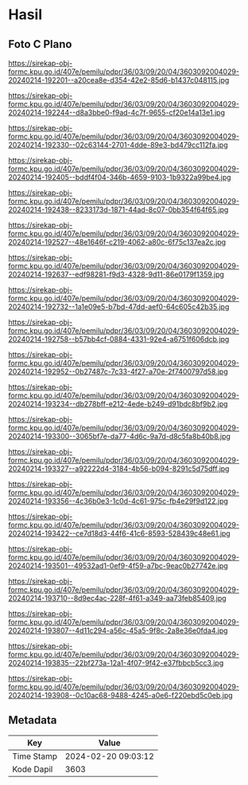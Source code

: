 # Hasil

## Foto C Plano

https://sirekap-obj-formc.kpu.go.id/407e/pemilu/pdpr/36/03/09/20/04/3603092004029-20240214-192201--a20cea8e-d354-42e2-85d6-b1437c048115.jpg

https://sirekap-obj-formc.kpu.go.id/407e/pemilu/pdpr/36/03/09/20/04/3603092004029-20240214-192244--d8a3bbe0-f9ad-4c7f-9655-cf20e14a13e1.jpg

https://sirekap-obj-formc.kpu.go.id/407e/pemilu/pdpr/36/03/09/20/04/3603092004029-20240214-192330--02c63144-2701-4dde-89e3-bd479cc112fa.jpg

https://sirekap-obj-formc.kpu.go.id/407e/pemilu/pdpr/36/03/09/20/04/3603092004029-20240214-192405--bddf4f04-346b-4659-9103-1b9322a99be4.jpg

https://sirekap-obj-formc.kpu.go.id/407e/pemilu/pdpr/36/03/09/20/04/3603092004029-20240214-192438--8233173d-1871-44ad-8c07-0bb354f64f65.jpg

https://sirekap-obj-formc.kpu.go.id/407e/pemilu/pdpr/36/03/09/20/04/3603092004029-20240214-192527--48e1646f-c219-4062-a80c-6f75c137ea2c.jpg

https://sirekap-obj-formc.kpu.go.id/407e/pemilu/pdpr/36/03/09/20/04/3603092004029-20240214-192637--edf98281-f9d3-4328-9d11-86e0179f1359.jpg

https://sirekap-obj-formc.kpu.go.id/407e/pemilu/pdpr/36/03/09/20/04/3603092004029-20240214-192732--1a1e09e5-b7bd-47dd-aef0-64c605c42b35.jpg

https://sirekap-obj-formc.kpu.go.id/407e/pemilu/pdpr/36/03/09/20/04/3603092004029-20240214-192758--b57bb4cf-0884-4331-92e4-a6751f606dcb.jpg

https://sirekap-obj-formc.kpu.go.id/407e/pemilu/pdpr/36/03/09/20/04/3603092004029-20240214-192952--0b27487c-7c33-4f27-a70e-2f7400797d58.jpg

https://sirekap-obj-formc.kpu.go.id/407e/pemilu/pdpr/36/03/09/20/04/3603092004029-20240214-193234--db278bff-e212-4ede-b249-d91bdc8bf9b2.jpg

https://sirekap-obj-formc.kpu.go.id/407e/pemilu/pdpr/36/03/09/20/04/3603092004029-20240214-193300--3065bf7e-da77-4d6c-9a7d-d8c5fa8b40b8.jpg

https://sirekap-obj-formc.kpu.go.id/407e/pemilu/pdpr/36/03/09/20/04/3603092004029-20240214-193327--a92222d4-3184-4b56-b094-8291c5d75dff.jpg

https://sirekap-obj-formc.kpu.go.id/407e/pemilu/pdpr/36/03/09/20/04/3603092004029-20240214-193356--4c36b0e3-1c0d-4c61-975c-fb4e29f9d122.jpg

https://sirekap-obj-formc.kpu.go.id/407e/pemilu/pdpr/36/03/09/20/04/3603092004029-20240214-193422--ce7d18d3-44f6-41c6-8593-528439c48e61.jpg

https://sirekap-obj-formc.kpu.go.id/407e/pemilu/pdpr/36/03/09/20/04/3603092004029-20240214-193501--49532ad1-0ef9-4f59-a7bc-9eac0b27742e.jpg

https://sirekap-obj-formc.kpu.go.id/407e/pemilu/pdpr/36/03/09/20/04/3603092004029-20240214-193710--8d9ec4ac-228f-4f61-a349-aa73feb85409.jpg

https://sirekap-obj-formc.kpu.go.id/407e/pemilu/pdpr/36/03/09/20/04/3603092004029-20240214-193807--4d11c294-a56c-45a5-9f8c-2a8e36e0fda4.jpg

https://sirekap-obj-formc.kpu.go.id/407e/pemilu/pdpr/36/03/09/20/04/3603092004029-20240214-193835--22bf273a-12a1-4f07-9f42-e37fbbcb5cc3.jpg

https://sirekap-obj-formc.kpu.go.id/407e/pemilu/pdpr/36/03/09/20/04/3603092004029-20240214-193908--0c10ac68-9488-4245-a0e6-f220ebd5c0eb.jpg


## Metadata

| Key        | Value               |
| ---------- | ------------------- |
| Time Stamp | 2024-02-20 09:03:12 |
| Kode Dapil | 3603                |



